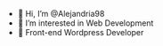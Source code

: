 - 👋 Hi, I’m @Alejandria98
- 👀 I’m interested in Web Development
- 🌱 Front-end Wordpress Developer

<!---
Alejandria98/Alejandria98 is a ✨ special ✨ repository because its `README.md` (this file) appears on your GitHub profile.
You can click the Preview link to take a look at your changes.
--->
